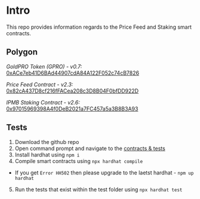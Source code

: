 # Intro

This repo provides information regards to the Price Feed and Staking smart contracts.


## Polygon

*GoldPRO Token (GPRO) - v0.7:* [0xACe7eb41D6BAd44907cdA84A122F052c74cB7826](https://polygonscan.com/address/0xACe7eb41D6BAd44907cdA84A122F052c74cB7826)

*Price Feed Contract - v2.3:* [0x82cA437D8cf216fFACea208c3D8B04F0bfDD922D](https://polygonscan.com/address/0x82cA437D8cf216fFACea208c3D8B04F0bfDD922D)

*IPMB Staking Contract - v2.6:* [0x97015969398A4f0DeB2021a7FC457a5a3B8B3A93](https://polygonscan.com/address/0x97015969398A4f0DeB2021a7FC457a5a3B8B3A93)

## Tests

1. Download the github repo
2. Open command prompt and navigate to the [contracts & tests](https://github.com/IpmbOfficial/IPMB-staking-contracts/tree/main/contracts-tests)
3. Install hardhat using `npm i`
4. Compile smart contracts using `npx hardhat compile`
  - If you get `Error HH502` then please upgrade to the laetst hardhat - `npm up hardhat`
5. Run the tests that exist within the test folder using `npx hardhat test`
